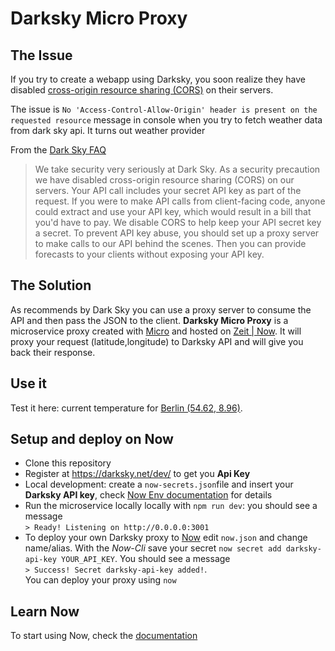 # Darksky Micro Proxy

## The Issue

If you try to create a webapp using Darksky, you soon realize they have disabled [cross-origin resource sharing (CORS)](https://developer.mozilla.org/en-US/docs/Web/HTTP/Access_control_CORS)
on their servers.

The issue is `No 'Access-Control-Allow-Origin' header is present on the requested resource` message in console when you try to fetch weather data from 
dark sky api. It turns out weather provider 

From the [Dark Sky FAQ](https://darksky.net/dev/docs/faq#cross-origin)
> We take security very seriously at Dark Sky. As a security precaution we have disabled cross-origin resource sharing (CORS) on our servers.
> Your API call includes your secret API key as part of the request. If you were to make API calls from client-facing code, anyone could extract and use your API key, which would result in a bill that you'd have to pay. We disable CORS to help keep your API secret key a secret.
> To prevent API key abuse, you should set up a proxy server to make calls to our API behind the scenes. 
> Then you can provide forecasts to your clients without exposing your API key.


## The Solution

As recommends by Dark Sky you can use a proxy server to consume the API and then pass the JSON to the client. **Darksky Micro Proxy** is a microservice proxy created with [Micro](https://github.com/zeit/micro) and hosted on [Zeit | Now](https://zeit.co/now). It will proxy your request (latitude,longitude) to Darksky API and will give you back their response.


## Use it

Test it here: current temperature for [Berlin (54.62, 8.96)](https://dci-fbw12-darksky.now.sh/?54.62,8.96).


## Setup and deploy on Now

- Clone this repository
- Register at https://darksky.net/dev/ to get you **Api Key**
- Local development: create a `now-secrets.json`file and insert your **Darksky API key**, check [Now Env documentation](https://github.com/zeit/now-env) for details
- Run the microservice locally locally with `npm run dev`: you should see a message  
 `> Ready! Listening on http://0.0.0.0:3001`
- To deploy your own Darksky proxy to [Now](https://zeit.co/now) edit `now.json` and change name/alias. With the *Now-Cli* save your secret `now secret add darksky-api-key YOUR_API_KEY`.
You should see a message   
`> Success! Secret darksky-api-key added!`.  
 You can deploy your proxy using `now`


 ## Learn Now
 To start using Now, check the [documentation](https://zeit.co/docs)

